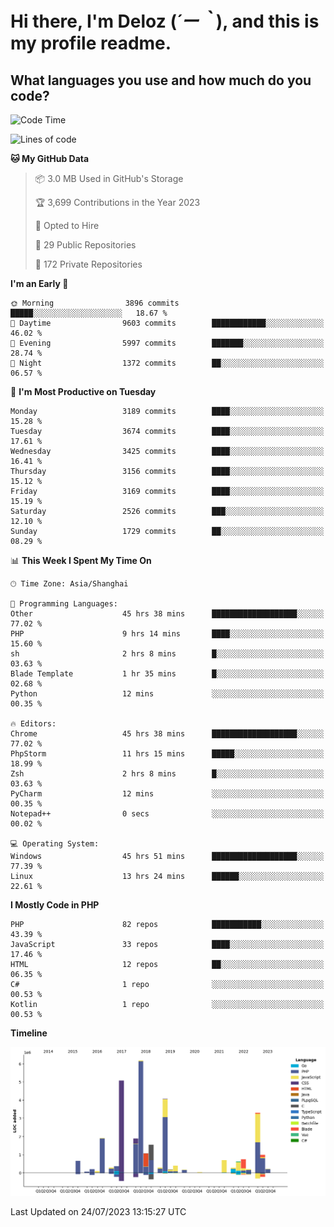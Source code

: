# **Hi there, I'm Deloz (*´ー｀*), and this is my profile readme.**

## **What languages you use and how much do you code?**

<!--START_SECTION:waka-->
![Code Time](http://img.shields.io/badge/Code%20Time-1%2C989%20hrs%2040%20mins-blue)

![Lines of code](https://img.shields.io/badge/From%20Hello%20World%20I%27ve%20Written-31.5%20million%20lines%20of%20code-blue)

**🐱 My GitHub Data** 

> 📦 3.0 MB Used in GitHub's Storage 
 > 
> 🏆 3,699 Contributions in the Year 2023
 > 
> 💼 Opted to Hire
 > 
> 📜 29 Public Repositories 
 > 
> 🔑 172 Private Repositories 
 > 
**I'm an Early 🐤** 

```text
🌞 Morning                3896 commits        █████░░░░░░░░░░░░░░░░░░░░   18.67 % 
🌆 Daytime                9603 commits        ████████████░░░░░░░░░░░░░   46.02 % 
🌃 Evening                5997 commits        ███████░░░░░░░░░░░░░░░░░░   28.74 % 
🌙 Night                  1372 commits        ██░░░░░░░░░░░░░░░░░░░░░░░   06.57 % 
```
📅 **I'm Most Productive on Tuesday** 

```text
Monday                   3189 commits        ████░░░░░░░░░░░░░░░░░░░░░   15.28 % 
Tuesday                  3674 commits        ████░░░░░░░░░░░░░░░░░░░░░   17.61 % 
Wednesday                3425 commits        ████░░░░░░░░░░░░░░░░░░░░░   16.41 % 
Thursday                 3156 commits        ████░░░░░░░░░░░░░░░░░░░░░   15.12 % 
Friday                   3169 commits        ████░░░░░░░░░░░░░░░░░░░░░   15.19 % 
Saturday                 2526 commits        ███░░░░░░░░░░░░░░░░░░░░░░   12.10 % 
Sunday                   1729 commits        ██░░░░░░░░░░░░░░░░░░░░░░░   08.29 % 
```


📊 **This Week I Spent My Time On** 

```text
🕑︎ Time Zone: Asia/Shanghai

💬 Programming Languages: 
Other                    45 hrs 38 mins      ███████████████████░░░░░░   77.02 % 
PHP                      9 hrs 14 mins       ████░░░░░░░░░░░░░░░░░░░░░   15.60 % 
sh                       2 hrs 8 mins        █░░░░░░░░░░░░░░░░░░░░░░░░   03.63 % 
Blade Template           1 hr 35 mins        █░░░░░░░░░░░░░░░░░░░░░░░░   02.68 % 
Python                   12 mins             ░░░░░░░░░░░░░░░░░░░░░░░░░   00.35 % 

🔥 Editors: 
Chrome                   45 hrs 38 mins      ███████████████████░░░░░░   77.02 % 
PhpStorm                 11 hrs 15 mins      █████░░░░░░░░░░░░░░░░░░░░   18.99 % 
Zsh                      2 hrs 8 mins        █░░░░░░░░░░░░░░░░░░░░░░░░   03.63 % 
PyCharm                  12 mins             ░░░░░░░░░░░░░░░░░░░░░░░░░   00.35 % 
Notepad++                0 secs              ░░░░░░░░░░░░░░░░░░░░░░░░░   00.02 % 

💻 Operating System: 
Windows                  45 hrs 51 mins      ███████████████████░░░░░░   77.39 % 
Linux                    13 hrs 24 mins      ██████░░░░░░░░░░░░░░░░░░░   22.61 % 
```

**I Mostly Code in PHP** 

```text
PHP                      82 repos            ███████████░░░░░░░░░░░░░░   43.39 % 
JavaScript               33 repos            ████░░░░░░░░░░░░░░░░░░░░░   17.46 % 
HTML                     12 repos            ██░░░░░░░░░░░░░░░░░░░░░░░   06.35 % 
C#                       1 repo              ░░░░░░░░░░░░░░░░░░░░░░░░░   00.53 % 
Kotlin                   1 repo              ░░░░░░░░░░░░░░░░░░░░░░░░░   00.53 % 
```



**Timeline**

![Lines of Code chart](https://raw.githubusercontent.com/deloz/deloz/main/assets/bar_graph.png)


 Last Updated on 24/07/2023 13:15:27 UTC
<!--END_SECTION:waka-->
